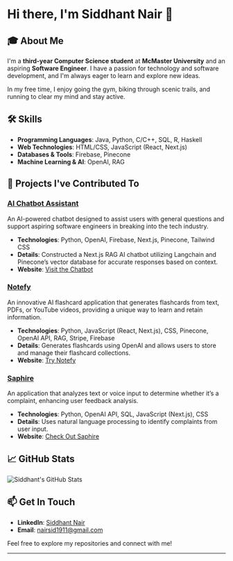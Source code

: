 # Hi there, I'm Siddhant Nair 👋

## 🎓 About Me

I'm a **third-year Computer Science student** at **McMaster University** and an aspiring **Software Engineer**. I have a passion for technology and software development, and I'm always eager to learn and explore new ideas.

In my free time, I enjoy going the gym, biking through scenic trails, and running to clear my mind and stay active.

## 🛠️ Skills

- **Programming Languages**: Java, Python, C/C++, SQL, R, Haskell
- **Web Technologies**: HTML/CSS, JavaScript (React, Next.js)
- **Databases & Tools**: Firebase, Pinecone
- **Machine Learning & AI**: OpenAI, RAG

## 🚀 Projects I've Contributed To

### [AI Chatbot Assistant](https://github.com/alexfarouz/ai-customer-support)
An AI-powered chatbot designed to assist users with general questions and support aspiring software engineers in breaking into the tech industry.
- **Technologies**: Python, OpenAI, Firebase, Next.js, Pinecone, Tailwind CSS
- **Details**: Constructed a Next.js RAG AI chatbot utilizing Langchain and Pinecone’s vector database for accurate responses based on context.
- **Website**: [Visit the Chatbot](https://ai-customer-support-three-phi.vercel.app/)

### [Notefy](https://github.com/SanaAshraf28/Notefy)
An innovative AI flashcard application that generates flashcards from text, PDFs, or YouTube videos, providing a unique way to learn and retain information.
- **Technologies**: Python, JavaScript (React, Next.js), CSS, Pinecone, OpenAI API, RAG, Stripe, Firebase
- **Details**: Generates flashcards using OpenAI and allows users to store and manage their flashcard collections.
- **Website**: [Try Notefy](https://notefy.up.railway.app/)

### [Saphire](https://github.com/alexfarouz/saphire)
An application that analyzes text or voice input to determine whether it’s a complaint, enhancing user feedback analysis.
- **Technologies**: Python, OpenAI API, SQL, JavaScript (Next.js), CSS
- **Details**: Uses natural language processing to identify complaints from user input.
- **Website**: [Check Out Saphire](https://saphire-delta.vercel.app/)

## 📈 GitHub Stats

![Siddhant's GitHub Stats](https://github-readme-stats.vercel.app/api?username=therealsid19&show_icons=true&hide_title=true&count_private=true&hide=prs&theme=dark)

## 📫 Get In Touch

- **LinkedIn**: [Siddhant Nair](https://www.linkedin.com/in/siddhant-nair-61186b282/)
- **Email**: [nairsid1911@gmail.com](mailto:nairsid1911@gmail.com)

Feel free to explore my repositories and connect with me!

---

